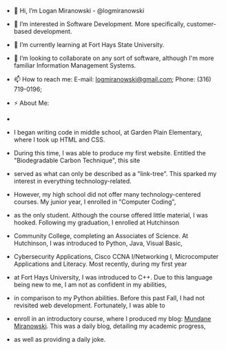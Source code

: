 - 👋 Hi, I’m Logan Miranowski - @logmiranowski
- 👀 I’m interested in Software Development. More specifically, customer-based development.
- 🌱 I’m currently learning at Fort Hays State University.
- 💞️ I’m looking to collaborate on any sort of software, although I'm more familiar Information Management Systems. 
- 📫 How to reach me: E-mail: logmiranowski@gmail.com; Phone: (316) 719-0196;  

- ⚡ About Me:
-
-   I began writing code in middle school, at Garden Plain Elementary, where I took up HTML and CSS.
- During this time, I was able to produce my first website. Entitled the "Biodegradable Carbon Technique", this site
- served as what can only be described as a "link-tree". This sparked my interest in everything technology-related.
- However, my high school did not offer many technology-centered courses. My junior year, I enrolled in "Computer Coding",
- as the only student. Although the course offered little material, I was hooked. Following my graduation, I enrolled at Hutchinson
- Community College, completing an Associates of Science. At Hutchinson, I was introduced to Python, Java, Visual Basic,
- Cybersecurity Applications, Cisco CCNA I/Networking I, Microcomputer Applications and Literacy. Most recently, during my first year
- at Fort Hays University, I was introduced to C++. Due to this language being new to me, I am not as confident in my abilities,
- in comparison to my Python abilities. Before this past Fall, I had not revisited web development. Fortunately, I was able to
- enroll in an introductory course, where I produced my blog: [Mundane Miranowski](lamiranowski.infprojects.fhsu.edu/Mundane/). This was a daily blog, detailing my academic progress,
- as well as providing a daily joke.

 
<!---
logmiranowski/logmiranowski is a ✨ special ✨ repository because its `README.md` (this file) appears on your GitHub profile.
You can click the Preview link to take a look at your changes.
--->
